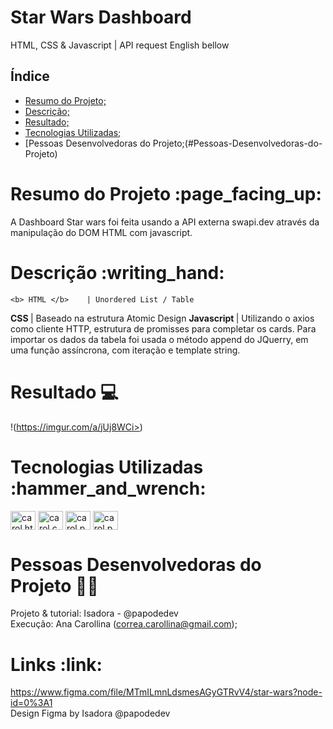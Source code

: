 # Star Wars Dashboard
HTML, CSS &amp; Javascript | API request
English bellow

## Índice

* [Resumo do Projeto;](#Resumo-do-Projeto) 
* [Descrição;](#Descrição)
* [Resultado;](#Resultado)
* [Tecnologias Utilizadas;](#Tecnologias-Utilizadas)
* [Pessoas Desenvolvedoras do Projeto;(#Pessoas-Desenvolvedoras-do-Projeto)

##

<h1>Resumo do Projeto :page_facing_up: </h1> 

A Dashboard Star wars foi feita usando a API externa swapi.dev através da manipulação do DOM HTML com javascript. 

<h1>Descrição :writing_hand: </h1> 

    <b> HTML </b>    | Unordered List / Table
   <b> CSS </b>      |  Baseado na estrutura Atomic Design
 <b> Javascript </b> | Utilizando o axios como cliente HTTP, estrutura de promisses para completar os cards. Para importar os dados da tabela foi usada o método append do JQuerry, em uma função assíncrona, com iteração e template string.


<h1> Resultado 💻 </h1> 

!(https://imgur.com/a/jUj8WCi>)

<h1> Tecnologias Utilizadas :hammer_and_wrench: </h1> 

<div style='text-align:left'>
<img align="center" alt="carol.html5" height="30" width="40" src="https://cdn.jsdelivr.net/gh/devicons/devicon/icons/html5/html5-original.svg" /> <img align="center" alt="carol.css3" height="30" width="40" src="https://cdn.jsdelivr.net/gh/devicons/devicon/icons/css3/css3-original.svg" /> <img align="center" alt="carol.photoshop" height="30" width="40" src="https://cdn.jsdelivr.net/gh/devicons/devicon/icons/javascript/javascript-plain.svg" /> <img align="center" alt="carol.photoshop" height="30" width="40" src="https://cdn.jsdelivr.net/gh/devicons/devicon/icons/jquery/jquery-original.svg" /> </div>


<h1>Pessoas Desenvolvedoras do Projeto 👩‍💻 </h1>  

Projeto & tutorial: Isadora - @papodedev <br>
Execução: Ana Carollina (correa.carollina@gmail.com);

<h1> Links :link: </h1> 

https://www.figma.com/file/MTmILmnLdsmesAGyGTRvV4/star-wars?node-id=0%3A1 <br>
Design Figma by Isadora @papodedev
